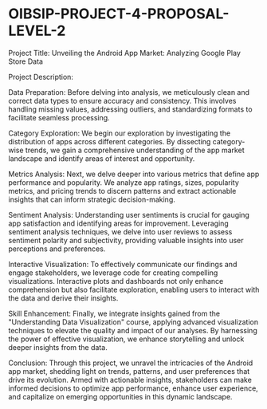 # OIBSIP-PROJECT-4-PROPOSAL-LEVEL-2

Project Title: Unveiling the Android App Market: Analyzing Google Play Store Data

Project Description:

Data Preparation:
Before delving into analysis, we meticulously clean and correct data types to ensure accuracy and consistency. This involves handling missing values, addressing outliers, and standardizing formats to facilitate seamless processing.

Category Exploration:
We begin our exploration by investigating the distribution of apps across different categories. By dissecting category-wise trends, we gain a comprehensive understanding of the app market landscape and identify areas of interest and opportunity.

Metrics Analysis:
Next, we delve deeper into various metrics that define app performance and popularity. We analyze app ratings, sizes, popularity metrics, and pricing trends to discern patterns and extract actionable insights that can inform strategic decision-making.

Sentiment Analysis:
Understanding user sentiments is crucial for gauging app satisfaction and identifying areas for improvement. Leveraging sentiment analysis techniques, we delve into user reviews to assess sentiment polarity and subjectivity, providing valuable insights into user perceptions and preferences.

Interactive Visualization:
To effectively communicate our findings and engage stakeholders, we leverage code for creating compelling visualizations. Interactive plots and dashboards not only enhance comprehension but also facilitate exploration, enabling users to interact with the data and derive their insights.

Skill Enhancement:
Finally, we integrate insights gained from the "Understanding Data Visualization" course, applying advanced visualization techniques to elevate the quality and impact of our analyses. By harnessing the power of effective visualization, we enhance storytelling and unlock deeper insights from the data.

Conclusion:
Through this project, we unravel the intricacies of the Android app market, shedding light on trends, patterns, and user preferences that drive its evolution. Armed with actionable insights, stakeholders can make informed decisions to optimize app performance, enhance user experience, and capitalize on emerging opportunities in this dynamic landscape.
